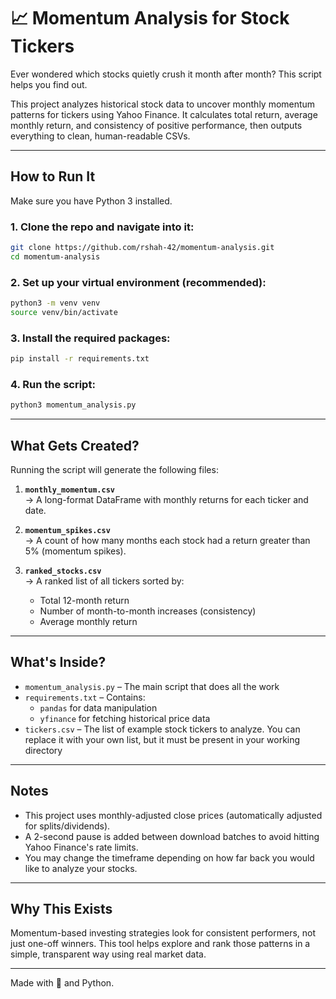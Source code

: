 # 📈 Momentum Analysis for Stock Tickers

Ever wondered which stocks quietly crush it month after month? This script helps you find out.

This project analyzes historical stock data to uncover monthly momentum patterns for tickers using Yahoo Finance. It calculates total return, average monthly return, and consistency of positive performance, then outputs everything to clean, human-readable CSVs.

---

## How to Run It

Make sure you have Python 3 installed.

### 1. Clone the repo and navigate into it:
```bash
git clone https://github.com/rshah-42/momentum-analysis.git
cd momentum-analysis
```

### 2. Set up your virtual environment (recommended):
```bash
python3 -m venv venv
source venv/bin/activate
```

### 3. Install the required packages:
```bash
pip install -r requirements.txt
```

### 4. Run the script:
```bash
python3 momentum_analysis.py
```

---

## What Gets Created?

Running the script will generate the following files:

1. **`monthly_momentum.csv`**  
   → A long-format DataFrame with monthly returns for each ticker and date.

2. **`momentum_spikes.csv`**  
   → A count of how many months each stock had a return greater than 5% (momentum spikes).

3. **`ranked_stocks.csv`**  
   → A ranked list of all tickers sorted by:
   - Total 12-month return
   - Number of month-to-month increases (consistency)
   - Average monthly return

---

## What's Inside?

- `momentum_analysis.py` – The main script that does all the work
- `requirements.txt` – Contains:
  - `pandas` for data manipulation
  - `yfinance` for fetching historical price data
- `tickers.csv` – The list of example stock tickers to analyze. You can replace it with your own list, but it must be present in your working directory

---

## Notes

- This project uses monthly-adjusted close prices (automatically adjusted for splits/dividends).
- A 2-second pause is added between download batches to avoid hitting Yahoo Finance's rate limits.
- You may change the timeframe depending on how far back you would like to analyze your stocks. 

---

## Why This Exists

Momentum-based investing strategies look for consistent performers, not just one-off winners. This tool helps explore and rank those patterns in a simple, transparent way using real market data.

---

Made with 🧠 and Python.
